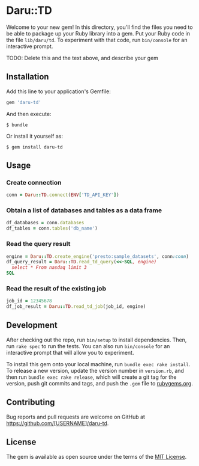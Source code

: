 # Daru::TD

Welcome to your new gem! In this directory, you'll find the files you need to be able to package up your Ruby library into a gem. Put your Ruby code in the file `lib/daru/td`. To experiment with that code, run `bin/console` for an interactive prompt.

TODO: Delete this and the text above, and describe your gem

## Installation

Add this line to your application's Gemfile:

```ruby
gem 'daru-td'
```

And then execute:

    $ bundle

Or install it yourself as:

    $ gem install daru-td

## Usage

### Create connection

```ruby
conn = Daru::TD.connect(ENV['TD_API_KEY'])
```

### Obtain a list of databases and tables as a data frame

```ruby
df_databases = conn.databases
df_tables = conn.tables('db_name')
```

### Read the query result

```ruby
engine = Daru::TD.create_engine('presto:sample_datasets', conn:conn)
df_query_result = Daru::TD.read_td_query(<<-SQL, engine)
  select * From nasdaq limit 3
SQL
```

### Read the result of the existing job

```ruby
job_id = 12345678
df_job_result = Daru::TD.read_td_job(job_id, engine)
```

## Development

After checking out the repo, run `bin/setup` to install dependencies. Then, run `rake spec` to run the tests. You can also run `bin/console` for an interactive prompt that will allow you to experiment.

To install this gem onto your local machine, run `bundle exec rake install`. To release a new version, update the version number in `version.rb`, and then run `bundle exec rake release`, which will create a git tag for the version, push git commits and tags, and push the `.gem` file to [rubygems.org](https://rubygems.org).

## Contributing

Bug reports and pull requests are welcome on GitHub at https://github.com/[USERNAME]/daru-td.


## License

The gem is available as open source under the terms of the [MIT License](http://opensource.org/licenses/MIT).

